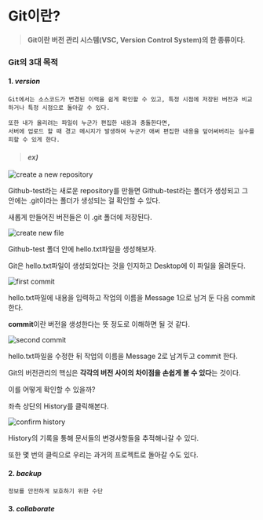 # Git이란?

>#### **Git**이란 버전 관리 시스템(VSC, Version Control System)의 한 종류이다. 


### Git의 3대 목적

#### 1. *version*
```
Git에서는 소스코드가 변경된 이력을 쉽게 확인할 수 있고, 특정 시점에 저장된 버전과 비교하거나 특정 시점으로 돌아갈 수 있다.

또한 내가 올리려는 파일이 누군가 편집한 내용과 충돌한다면, 
서버에 업로드 할 때 경고 메시지가 발생하여 누군가 애써 편집한 내용을 덮어써버리는 실수를 피할 수 있게 한다. 

```
> #### *ex)*

![create a new repository](https://user-images.githubusercontent.com/87311912/125887104-005002b5-ee28-4156-9259-7c72c888271c.jpg)
 
 Github-test라는 새로운 repository를 만들면 Github-test라는 폴더가 생성되고 그 안에는 .git이라는 폴더가 생성되는 걸 확인할 수 있다.
 
 새롭게 만들어진 버전들은 이 .git 폴더에 저장된다. 
 
 
![create new file](https://user-images.githubusercontent.com/87311912/125887163-27f1af1f-57f8-4c26-bba1-76dcbcc99b9d.jpg)
  
  Github-test 폴더 안에 hello.txt파일을 생성해보자. 
  
  Git은 hello.txt파일이 생성되었다는 것을 인지하고 Desktop에 이 파일을 올려둔다. 
 
 
![first commit](https://user-images.githubusercontent.com/87311912/125887211-62d97103-8ba1-4a2f-9f5b-476493dfc227.jpg) 
 
 hello.txt파일에 내용을 입력하고 작업의 이름을 Message 1으로 남겨 둔 다음 commit 한다. 
 
 **commit**이란 버전을 생성한다는 뜻 정도로 이해하면 될 것 같다. 
 
 
![second commit](https://user-images.githubusercontent.com/87311912/125890360-2997a64f-9bd3-4d3f-b0c5-e9f1c807cedc.jpg)

hello.txt파일을 수정한 뒤 작업의 이름을 Message 2로 남겨두고 commit 한다.

Git의 버전관리의 핵심은 **각각의 버전 사이의 차이점을 손쉽게 볼 수 있다**는 것이다.

이를 어떻게 확인할 수 있을까?

좌측 상단의 History를 클릭해본다. 

![confirm history](https://user-images.githubusercontent.com/87311912/125890401-589c7d20-907e-4fcb-a9f7-834f53cb2667.jpg)

History의 기록을 통해 문서들의 변경사항들을 추적해나갈 수 있다.

또한 몇 번의 클릭으로 우리는 과거의 프로젝트로 돌아갈 수도 있다. 








#### 2. *backup*
```
정보를 안전하게 보호하기 위한 수단 
```



#### 3. *collaborate*

